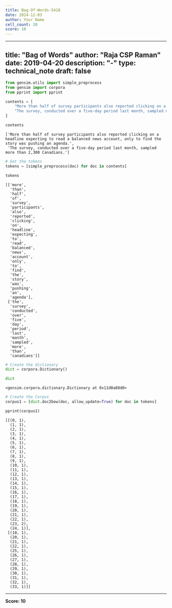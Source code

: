 ```yaml
---
title: Bag-Of-Words-5418
date: 2024-12-03
author: Your Name
cell_count: 10
score: 10
---
```


---
title: "Bag of Words"
author: "Raja CSP Raman"
date: 2019-04-20
description: "-"
type: technical_note
draft: false
---

```python
from gensim.utils import simple_preprocess
from gensim import corpora
from pprint import pprint
```


```python
contents = [
    "More than half of survey participants also reported clicking on a headline expecting to read a balanced news account, only to find the story was pushing an agenda.",
    "The survey, conducted over a five-day period last month, sampled more than 2,300 Canadians."
]
```


```python
contents
```




    ['More than half of survey participants also reported clicking on a headline expecting to read a balanced news account, only to find the story was pushing an agenda.',
     'The survey, conducted over a five-day period last month, sampled more than 2,300 Canadians.']




```python
# Get the tokens
tokens = [simple_preprocess(doc) for doc in contents]
```


```python
tokens
```




    [['more',
      'than',
      'half',
      'of',
      'survey',
      'participants',
      'also',
      'reported',
      'clicking',
      'on',
      'headline',
      'expecting',
      'to',
      'read',
      'balanced',
      'news',
      'account',
      'only',
      'to',
      'find',
      'the',
      'story',
      'was',
      'pushing',
      'an',
      'agenda'],
     ['the',
      'survey',
      'conducted',
      'over',
      'five',
      'day',
      'period',
      'last',
      'month',
      'sampled',
      'more',
      'than',
      'canadians']]




```python
# Create the dictionary
dict = corpora.Dictionary()
```


```python
dict
```




    <gensim.corpora.dictionary.Dictionary at 0x11d0a88d0>




```python
# Create the Corpus
corpus1 = [dict.doc2bow(doc, allow_update=True) for doc in tokens]
```


```python
pprint(corpus1)
```

    [[(0, 1),
      (1, 1),
      (2, 1),
      (3, 1),
      (4, 1),
      (5, 1),
      (6, 1),
      (7, 1),
      (8, 1),
      (9, 1),
      (10, 1),
      (11, 1),
      (12, 1),
      (13, 1),
      (14, 1),
      (15, 1),
      (16, 1),
      (17, 1),
      (18, 1),
      (19, 1),
      (20, 1),
      (21, 1),
      (22, 1),
      (23, 2),
      (24, 1)],
     [(10, 1),
      (20, 1),
      (21, 1),
      (22, 1),
      (25, 1),
      (26, 1),
      (27, 1),
      (28, 1),
      (29, 1),
      (30, 1),
      (31, 1),
      (32, 1),
      (33, 1)]]



---
**Score: 10**